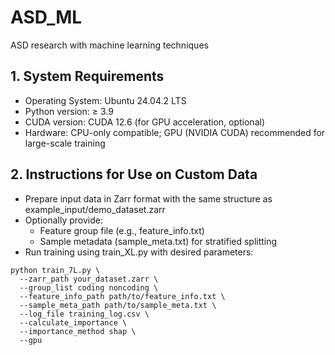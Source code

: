 # ASD_ML
ASD research with machine learning techniques

## 1. System Requirements
- Operating System: Ubuntu 24.04.2 LTS
- Python version: ≥ 3.9
- CUDA version: CUDA 12.6 (for GPU acceleration, optional)
- Hardware: CPU-only compatible; GPU (NVIDIA CUDA) recommended for large-scale training

## 2. Instructions for Use on Custom Data
- Prepare input data in Zarr format with the same structure as example_input/demo_dataset.zarr
- Optionally provide:
  - Feature group file (e.g., feature_info.txt)
  - Sample metadata (sample_meta.txt) for stratified splitting
- Run training using train_XL.py with desired parameters:

```
python train_7L.py \
  --zarr_path your_dataset.zarr \
  --group_list coding noncoding \
  --feature_info_path path/to/feature_info.txt \
  --sample_meta_path path/to/sample_meta.txt \
  --log_file training_log.csv \
  --calculate_importance \
  --importance_method shap \
  --gpu
```
